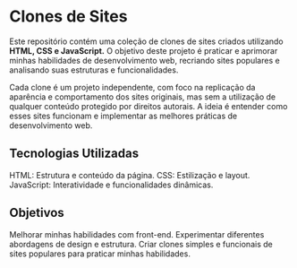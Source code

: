 # Clones de Sites

Este repositório contém uma coleção de clones de sites criados utilizando **HTML, CSS e JavaScript.** O objetivo deste projeto é praticar e aprimorar minhas habilidades de desenvolvimento web, recriando sites populares e analisando suas estruturas e funcionalidades.

Cada clone é um projeto independente, com foco na replicação da aparência e comportamento dos sites originais, mas sem a utilização de qualquer conteúdo protegido por direitos autorais. A ideia é entender como esses sites funcionam e implementar as melhores práticas de desenvolvimento web.

## Tecnologias Utilizadas

HTML: Estrutura e conteúdo da página.
CSS: Estilização e layout.
JavaScript: Interatividade e funcionalidades dinâmicas.


## Objetivos 

Melhorar minhas habilidades com front-end.
Experimentar diferentes abordagens de design e estrutura.
Criar clones simples e funcionais de sites populares para praticar minhas habilidades.

